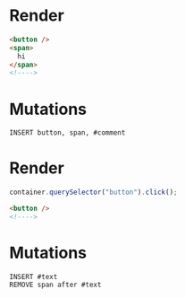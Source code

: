 # Render
```html
<button />
<span>
  hi
</span>
<!---->
```

# Mutations
```
INSERT button, span, #comment
```

# Render
```js
container.querySelector("button").click();
```
```html
<button />
<!---->
```

# Mutations
```
INSERT #text
REMOVE span after #text
```